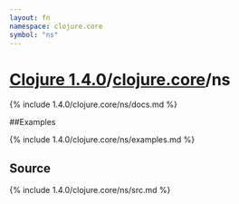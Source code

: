```yaml
---
layout: fn
namespace: clojure.core
symbol: "ns"
---
```


# [Clojure 1.4.0](../../)/[clojure.core](../)/ns

{% include 1.4.0/clojure.core/ns/docs.md %}

##Examples

{% include 1.4.0/clojure.core/ns/examples.md %}
## Source
{% include 1.4.0/clojure.core/ns/src.md %}

